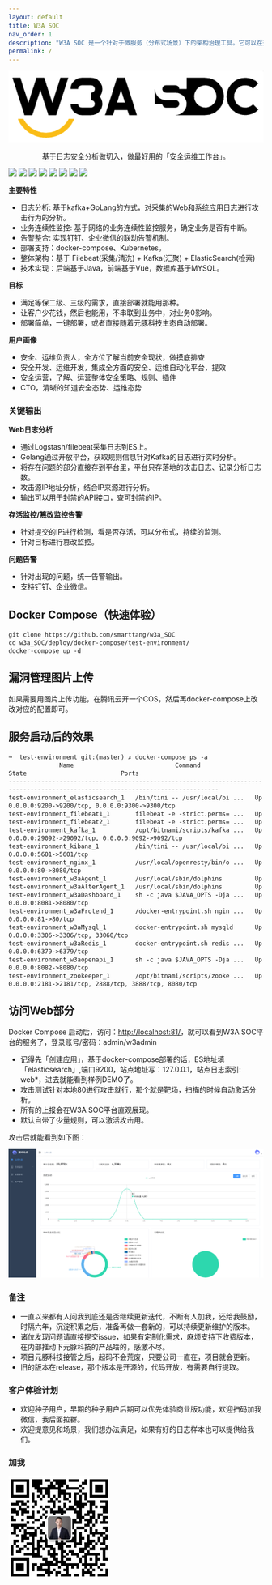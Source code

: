 ```yaml
---
layout: default
title: W3A SOC
nav_order: 1
description: "W3A SOC 是一个针对于微服务（分布式场景）下的架构治理工具。它可以在开发过程中，帮助架构师、开发人员分析系统间的远程服务依赖情况、数据库依赖、API 依赖等。并根据一些架构治理模型，对现有系统提出改进建议。"
permalink: /
---
```


<img style="width:660px" title="Run example" alt="Run example" src="/WechatIMG204.png">



<p align="center">
基于日志安全分析做切入，做最好用的「安全运维工作台」。<br>
</p>

![](https://img.shields.io/badge/golang-1.17.2%20-green)
![](https://img.shields.io/badge/openjdk-15.0.5-green)
![](https://img.shields.io/badge/W3A%20SOC-v2.0-green)
![](https://img.shields.io/badge/%E7%AD%89%E7%BA%A7%E4%BF%9D%E6%8A%A4%E4%B8%89%E7%BA%A7-%E6%97%A5%E5%BF%97%E5%AE%A1%E8%AE%A1-green)
![](https://img.shields.io/badge/%E5%91%8A%E8%AD%A6%E7%9B%91%E6%8E%A7-%E9%92%89%E9%92%89-green)
![](https://img.shields.io/badge/%E5%91%8A%E8%AD%A6%E7%9B%91%E6%8E%A7-%E4%BC%81%E4%B8%9A%E5%BE%AE%E4%BF%A1-green)
![](https://img.shields.io/badge/Kubernetes-1.20.6-green)
![](https://img.shields.io/badge/%20docker--compose-1.29.2-green)


**主要特性**
- 日志分析: 基于kafka+GoLang的方式，对采集的Web和系统应用日志进行攻击行为的分析。
- 业务连续性监控: 基于网络的业务连续性监控服务，确定业务是否有中断。
- 告警整合: 实现钉钉、企业微信的联动告警机制。
- 部署支持：docker-compose、Kubernetes。
- 整体架构：基于 Filebeat(采集/清洗) + Kafka(汇聚) + ElasticSearch(检索)
- 技术实现：后端基于Java，前端基于Vue，数据库基于MYSQL。

**目标**
- 满足等保二级、三级的需求，直接部署就能用那种。
- 让客户少花钱，然后也能用，不串联到业务中，对业务0影响。
- 部署简单，一键部署，或者直接随着元豚科技生态自动部署。

**用户画像**
- 安全、运维负责人，全方位了解当前安全现状，做摸底排查
- 安全开发、运维开发，集成全方面的安全、运维自动化平台，提效
- 安全运营，了解、运营整体安全策略、规则、插件
- CTO，清晰的知道安全态势、运维态势

### 关键输出

**Web日志分析**
- 通过Logstash/filebeat采集日志到ES上。
- Golang通过开放平台，获取规则信息针对Kafka的日志进行实时分析。
- 将存在问题的部分直接存到平台里，平台只存落地的攻击日志、记录分析日志数。
- 攻击源IP地址分析，结合IP来源进行分析。
- 输出可以用于封禁的API接口，查可封禁的IP。

**存活监控/篡改监控告警**
- 针对提交的IP进行检测，看是否存活，可以分布式，持续的监测。
- 针对目标进行篡改监控。

**问题告警**
- 针对出现的问题，统一告警输出。
- 支持钉钉、企业微信。


## Docker Compose（快速体验）

```
git clone https://github.com/smarttang/w3a_SOC
cd w3a_SOC/deploy/docker-compose/test-environment/
docker-compose up -d
```

## 漏洞管理图片上传

如果需要用图片上传功能，在腾讯云开一个COS，然后再docker-compose上改改对应的配置即可。


## 服务启动后的效果

```
➜  test-environment git:(master) ✗ docker-compose ps -a
              Name                            Command               State                          Ports                        
--------------------------------------------------------------------------------------------------------------------------------
test-environment_elasticsearch_1   /bin/tini -- /usr/local/bi ...   Up      0.0.0.0:9200->9200/tcp, 0.0.0.0:9300->9300/tcp      
test-environment_filebeat1_1       filebeat -e -strict.perms= ...   Up                                                          
test-environment_filebeat2_1       filebeat -e -strict.perms= ...   Up                                                          
test-environment_kafka_1           /opt/bitnami/scripts/kafka ...   Up      0.0.0.0:29092->29092/tcp, 0.0.0.0:9092->9092/tcp    
test-environment_kibana_1          /bin/tini -- /usr/local/bi ...   Up      0.0.0.0:5601->5601/tcp                              
test-environment_nginx_1           /usr/local/openresty/bin/o ...   Up      0.0.0.0:80->8080/tcp                                
test-environment_w3aAgent_1        /usr/local/sbin/dolphins         Up                                                          
test-environment_w3aAlterAgent_1   /usr/local/sbin/dolphins         Up                                                          
test-environment_w3aDashboard_1    sh -c java $JAVA_OPTS -Dja ...   Up      0.0.0.0:8081->8080/tcp                              
test-environment_w3aFrotend_1      /docker-entrypoint.sh ngin ...   Up      0.0.0.0:81->80/tcp                                  
test-environment_w3aMysql_1        docker-entrypoint.sh mysqld      Up      0.0.0.0:3306->3306/tcp, 33060/tcp                   
test-environment_w3aRedis_1        docker-entrypoint.sh redis ...   Up      0.0.0.0:6379->6379/tcp                              
test-environment_w3aopenapi_1      sh -c java $JAVA_OPTS -Dja ...   Up      0.0.0.0:8082->8080/tcp                              
test-environment_zookeeper_1       /opt/bitnami/scripts/zooke ...   Up      0.0.0.0:2181->2181/tcp, 2888/tcp, 3888/tcp, 8080/tcp
```

## 访问Web部分

Docker Compose 启动后，访问：[http://localhost:81/](http://localhost:81/)，就可以看到W3A SOC平台的服务了，登录账号/密码：admin/w3admin

- 记得先「创建应用」，基于docker-compose部署的话，ES地址填「elasticsearch」,端口9200，站点地址写：127.0.0.1，站点日志索引: web*，进去就能看到样例DEMO了。
- 攻击测试针对本地80进行攻击就行，那个就是靶场，扫描的时候自动激活分析。
- 所有的上报会在W3A SOC平台直观展现。
- 默认自带了少量规则，可以激活攻击用。

攻击后就能看到如下图：

![Backend Overview](/assets/screenshots/dashboard.png)

### 备注

- 一直以来都有人问我到底还是否继续更新迭代，不断有人加我，还给我鼓励，时隔六年，沉淀积累之后，准备再做一套新的，可以持续更新维护的版本。
- 诸位发现问题请直接提交issue，如果有定制化需求，麻烦支持下收费版本，在内部推动下元豚科技的产品啥的，感激不尽。
- 项目元豚科技接管之后，起码不会荒废，只要公司一直在，项目就会更新。
- 旧的版本在release，那个版本是开源的，代码开放，有需要自行提取。

### 客户体验计划

- 欢迎种子用户，早期的种子用户后期可以优先体验商业版功能，欢迎扫码加我微信，我后面拉群。
- 欢迎提意见和场景，我们想办法满足，如果有好的日志样本也可以提供给我们。

### 加我

<img style="width:200px" title="Run example" alt="Run example" src="/wechat.png">
